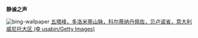
**静谧之声**

![bing-wallpaper](https://www.bing.com/th?id=OHR.DolomitiEstate_ZH-CN6501271709_1920x1080.jpg)
[五塔峰，多洛米蒂山脉，科尔蒂纳丹佩佐，贝卢诺省，意大利威尼托大区 (© usabin/Getty Images)](https://www.bing.com/search?q=%E5%A4%9A%E6%B4%9B%E7%B1%B3%E8%92%82%E5%B1%B1%E8%84%89%E4%BA%94%E5%A1%94%E5%B3%B0&amp;form=hpcapt&amp;mkt=zh-cn)
  
